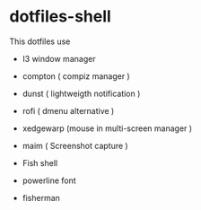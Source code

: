 # dotfiles-shell

This dotfiles use

 * I3 window manager
  * compton ( compiz manager )
  * dunst ( lightweigth notification )
  * rofi ( dmenu alternative )
  * xedgewarp (mouse in multi-screen manager )
  * maim ( Screenshot capture )

 * Fish shell
  * powerline font
  * fisherman
